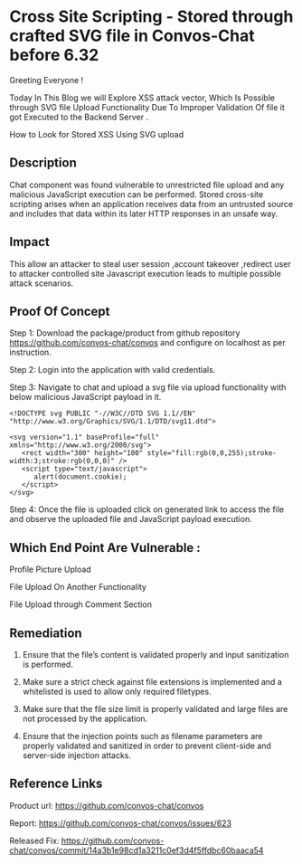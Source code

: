# Cross Site Scripting - Stored through crafted SVG file in Convos-Chat before 6.32

Greeting Everyone ! 

Today In This Blog we will Explore XSS attack vector, Which Is Possible through SVG file Upload Functionality Due To Improper Validation Of file it got Executed to the Backend Server . 

How to Look for Stored XSS Using SVG upload

## Description
Chat component was found vulnerable to unrestricted file upload and any malicious JavaScript execution can be performed.
Stored cross-site scripting arises when an application receives data from an untrusted source and includes that data within its later HTTP responses in an unsafe way. 

## Impact
This allow an attacker to steal user session ,account takeover ,redirect user to attacker controlled site Javascript execution leads to multiple possible attack scenarios.

## Proof Of Concept
Step 1: Download the package/product from github repository https://github.com/convos-chat/convos and configure on localhost as per instruction.

Step 2: Login into the application with valid credentials.

Step 3: Navigate to chat and upload a svg file via upload functionality with below malicious JavaScript payload in it.

```<?xml version="1.0" standalone="no"?>
<!DOCTYPE svg PUBLIC "-//W3C//DTD SVG 1.1//EN" "http://www.w3.org/Graphics/SVG/1.1/DTD/svg11.dtd">

<svg version="1.1" baseProfile="full" xmlns="http://www.w3.org/2000/svg">
   <rect width="300" height="100" style="fill:rgb(0,0,255);stroke-width:3;stroke:rgb(0,0,0)" />
   <script type="text/javascript">
      alert(document.cookie);
   </script>
</svg>
```

Step 4: Once the file is uploaded click on generated link to access the file and observe the uploaded file and JavaScript payload execution.

## Which End Point Are Vulnerable :

Profile Picture Upload

File Upload On Another Functionality

File Upload through Comment Section

## Remediation
1) Ensure that the file’s content is validated properly and input sanitization is performed.

2) Make sure a strict check against file extensions is implemented and a whitelisted is used to allow only required filetypes.

3) Make sure that the file size limit is properly validated and large files are not processed by the application.

4) Ensure that the injection points such as filename parameters are properly validated and sanitized in order to prevent client-side and     server-side injection attacks.

## Reference Links
Product url: https://github.com/convos-chat/convos

Report: https://github.com/convos-chat/convos/issues/623

Released Fix: https://github.com/convos-chat/convos/commit/14a3b1e98cd1a3211c0ef3d4f5ffdbc60baaca54
